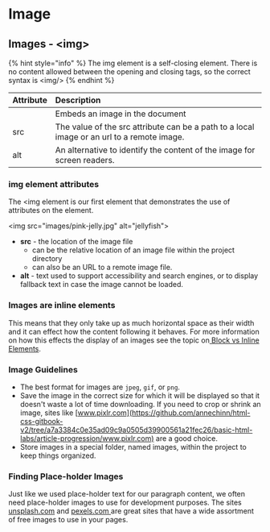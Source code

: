 # Image

## Images - &lt;img&gt;

{% hint style="info" %}
The img element is a self-closing element. There is no content allowed between the opening and closing tags, so the correct syntax is &lt;img/&gt;
{% endhint %}

| Attribute | Description |
| :--- | :--- |
|  | Embeds an image in the document |
| src | The value of the src attribute can be a path to a local image or an url to a remote image. |
| alt | An alternative to identify the content of the image for screen readers. |

### img element attributes

The &lt;img element is our first element that demonstrates the use of attributes on the element.

&lt;img src="images/pink-jelly.jpg" alt="jellyfish"&gt;

* **src** - the location of the image file
  * can be the relative location of an image file within the project directory
  * can also be an URL to a remote image file.
* **alt** - text used to support accessibility and search engines, or to display fallback text in case the image cannot be loaded.

### Images are inline elements

This means that they only take up as much horizontal space as their width and it can effect how the content following it behaves. For more information on how this effects the display of an images see the topic on[ Block vs Inline Elements](../css-intro/block-vs-inline.md).

### Image Guidelines

* The best format for images are `jpeg`, `gif`, or `png`.
* Save the image in the correct size for which it will be displayed so that it doesn't waste a lot of time downloading. If you need to crop or shrink an image, sites like [www.pixlr.com](https://github.com/annechinn/html-css-gitbook-v2/tree/a7a3384c0e35ad09c9a0505d39900561a21fec26/basic-html-labs/article-progression/www.pixlr.com) are a good choice.
* Store images in a special folder, named images, within the project to keep things organized.

### Finding Place-holder Images

Just like we used place-holder text for our paragraph content, we often need place-holder images to use for development purposes. The sites [unsplash.com](http://unsplash.com) and [pexels.com ](http://www.pexels.com) are great sites that have a wide assortment of free images to use in your pages.


